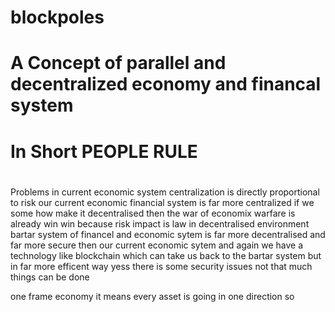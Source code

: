 # blockpoles
# A Concept of parallel and decentralized economy and financal system 
# In Short PEOPLE RULE 
# 
Problems in current economic system 
centralization is directly proportional to risk our current economic financial system is far more centralized if we some how make it decentralised then the war of economix warfare is already win win 
because risk impact is law in decentralised environment bartar system of financel and economic sytem is far more decentralised 
and far more secure then our current economic sytem and again we have a technology like blockchain which can take us back to the bartar 
system but in far more efficent way yess there is some security issues not that much things can be done 

one frame economy it means every asset is going in one direction so 
